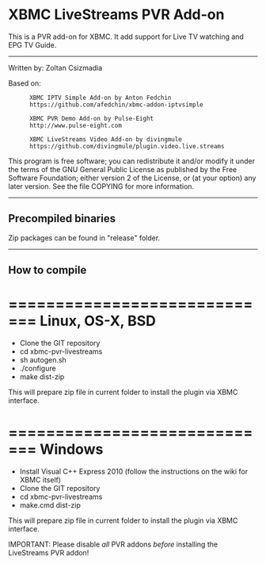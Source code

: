 XBMC LiveStreams PVR Add-on
===========================

This is a PVR add-on for XBMC. It add support for Live TV watching and
EPG TV Guide.

------------------------------------------

Written by: Zoltan Csizmadia

Based on: 

          XBMC IPTV Simple Add-on by Anton Fedchin 
          https://github.com/afedchin/xbmc-addon-iptvsimple

          XBMC PVR Demo Add-on by Pulse-Eight 
          http://www.pulse-eight.com

          XBMC LiveStreams Video Add-on by divingmule
          https://github.com/divingmule/plugin.video.live.streams

This program is free software; you can redistribute it and/or modify
it under the terms of the GNU General Public License as published by
the Free Software Foundation; either version 2 of the License, or
(at your option) any later version.
See the file COPYING for more information.

---------------------------------------------

Precompiled binaries
--------------------

Zip packages can be found in "release" folder.

---------------------------------------------

How to compile
--------------

=============================
       Linux, OS-X, BSD
=============================

- Clone the GIT repository
- cd xbmc-pvr-livestreams
- sh autogen.sh
- ./configure
- make dist-zip

This will prepare zip file in current folder to install the plugin via XBMC interface.

=============================
           Windows
=============================

- Install Visual C++ Express 2010 (follow the instructions on the wiki for XBMC itself)
- Clone the GIT repository
- cd xbmc-pvr-livestreams
- make.cmd dist-zip

This will prepare zip file in current folder to install the plugin via XBMC interface.

IMPORTANT:
Please disable *all* PVR addons *before* installing the LiveStreams PVR addon!
